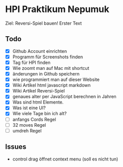 # HPI Praktikum Nepumuk 

Ziel: Reversi-Spiel bauen!
Erster Text


## Todo      

- [x] Github Account einrichten 
- [x] Programm für Screenshots finden
- [x] Tag für HPI finden 
- [x] Wie zoomt man auf Mac mit shortcut  
- [x] änderungen in Github speichern
- [x] wie programmiert man auf dieser Website 
- [x] Wiki Artikel html javascript markdown 
- [x] Wiki Artikel Reversi-Spiel 
- [x] genaues alter per JavaScript berechnen in Jahren 
- [x] Was sind html Elemente.
- [x] Was ist eine UI?
- [x] Wie viele Tage bin ich alt?
- [ ] anfangs Cords Regel
- [ ] 32 moves Regel
- [ ] umdreh Regel 
## Issues
- control drag öffnet context menu (soll es nicht tun)